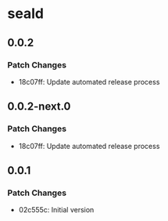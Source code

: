 # seald

## 0.0.2

### Patch Changes

- 18c07ff: Update automated release process

## 0.0.2-next.0

### Patch Changes

- 18c07ff: Update automated release process

## 0.0.1

### Patch Changes

- 02c555c: Initial version

